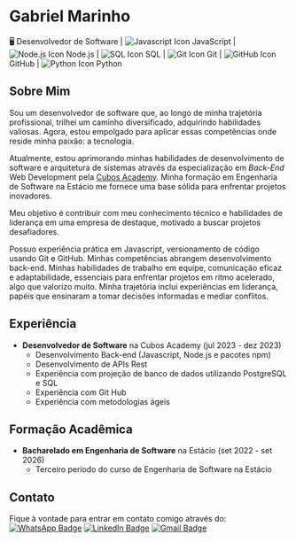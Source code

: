 # Gabriel Marinho

<!-- 
<table>
  <tr>
    <td>
      <img align="center" src="https://github-readme-stats.vercel.app/api?username=GabrielFMarinho&show_icons=true&bg_color=00000000" />
    </td>
    <td>
      <img align="center" src="https://github-readme-stats.vercel.app/api/top-langs/?username=GabrielFMarinho&layout=compact&bg_color=00000000" />
    </td>
  </tr>
</table>
-->


🖥️ Desenvolvedor de Software | ![Javascript Icon](https://img.icons8.com/color/16/000000/javascript--v1.png) JavaScript | ![Node.js Icon](https://img.icons8.com/color/16/000000/nodejs.png) Node.js | ![SQL Icon](https://img.icons8.com/color/16/000000/sql.png) SQL | ![Git Icon](https://img.icons8.com/color/16/000000/git.png) Git | ![GitHub Icon](https://img.icons8.com/color/16/000000/github.png) GitHub | ![Python Icon](https://img.icons8.com/color/16/000000/python.png) Python



## Sobre Mim
Sou um desenvolvedor de software que, ao longo de minha trajetória profissional, trilhei um caminho diversificado, adquirindo habilidades valiosas. Agora, estou empolgado para aplicar essas competências onde reside minha paixão: a tecnologia.

Atualmente, estou aprimorando minhas habilidades de desenvolvimento de software e arquitetura de sistemas através da especialização em *Back-End* Web Development pela [Cubos Academy](https://cubos.academy/). Minha formação em Engenharia de Software na Estácio me fornece uma base sólida para enfrentar projetos inovadores.

Meu objetivo é contribuir com meu conhecimento técnico e habilidades de liderança em uma empresa de destaque, motivado a buscar projetos desafiadores.

Possuo experiência prática em Javascript, versionamento de código usando Git e GitHub. Minhas competências abrangem desenvolvimento back-end. Minhas habilidades de trabalho em equipe, comunicação eficaz e adaptabilidade, essenciais para enfrentar projetos em ritmo acelerado, algo que valorizo muito. Minha trajetória inclui experiências em liderança, papéis que ensinaram a tomar decisões informadas e mediar conflitos.

## Experiência
- **Desenvolvedor de Software** na Cubos Academy (jul 2023 - dez 2023)
  - Desenvolvimento Back-end (Javascript, Node.js e pacotes npm)
  - Desenvolvimento de APIs Rest
  - Experiência com projeção de banco de dados utilizando PostgreSQL e SQL
  - Experiência com Git Hub
  - Experiência com metodologias ágeis


## Formação Acadêmica
- **Bacharelado em Engenharia de Software** na Estácio (set 2022 - set 2026)
  - Terceiro período do curso de Engenharia de Software na Estácio

## Contato
Fique à vontade para entrar em contato comigo através do:
[![WhatsApp Badge](https://img.shields.io/badge/WhatsApp-25D366?style=for-the-badge&logo=whatsapp&logoColor=white)](https://wa.me/5532984681942)
[![LinkedIn Badge](https://img.shields.io/badge/LinkedIn-0077B5?style=for-the-badge&logo=linkedin&logoColor=white)](https://www.linkedin.com/in/gabriel-marinho95/)
[![Gmail Badge](https://img.shields.io/badge/Gmail-D14836?style=for-the-badge&logo=gmail&logoColor=white)](mailto:gabriel18marinho@gmail.com)
